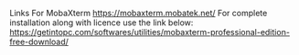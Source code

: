 Links For MobaXterm 
https://mobaxterm.mobatek.net/
For complete installation along with licence use the link below:
https://getintopc.com/softwares/utilities/mobaxterm-professional-edition-free-download/